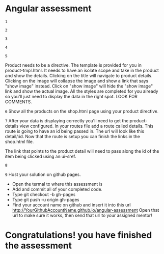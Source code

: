 # Angular assessment


``1``
 <!-- Create a basic angular app that includes a mainCtrl,mainService,app.js and routes.js The index.html file is included in this repo so you dont need to add one. -->

``2``
 <!-- Setup your router, states, and ui-view so that the home.html loads first. Also set up the routes for the about.html, blog.html and shop.html. -->

``3``
 <!-- Connect the navigation links that are located in the index.html to point to the corresponding page. -->

``4``
 <!-- After you have your routing setup you can start working on getting the data you'll need. -->
 <!-- For the shop.html view you're going to need to make an api call to http://practiceapi.devmounta.in/products to get all the products. -->
 
 ``5``

 Product needs to be a directive.  The template is provided for you in product-tmpl.html.
 It needs to have an isolate scope and take in the product and show the details.
 Clicking on the title will navigate to product details.
 Clicking on the image will collapse the image and show a link that says "show image" instead.  Click on "show image" will hide the "show image" link and show the actual image.
 All the styles are completed for you already so you'll just need to display the data in the right spot. LOOK FOR COMMENTS.
 
 ``6``
 Show all the products on the shop.html page using your product directive.
  
 ``7`` 
 After your data is displaying correctly you'll need to get the product-details view configured.
 In your routes file add a route called details. This route is going to have an id being passed in. The url will look like this detail/:id.
 Now that the route is setup you can finish the links in the shop.html file.

 The link that points to the product detail will need to pass along the id of the item being clicked using an ui-sref.

``8``
<!-- Product-details.html will be the hardest view to get working. You'll need to check the state params for the id being passed along in the route. -->
<!-- After you have that id you'll need to make an api call to http://practiceapi.devmounta.in/products/ + the id being passed in the route. -->
<!-- This will return the specific item based off the id you passed. -->
<!-- Put that item on $scope and display in the view. -->

``9``
Host your solution on github pages.
* Open the termal to where this assessment is
* Add and commit all of your completed code.
* Type git checkout -b gh-pages
* Type git push -u origin gh-pages
* Find your account name on github and insert it into this url http://YourGithubAccountName.github.io/angular-assessment
Open that url to make sure it works, then send that url to your assigned mentor!

# Congratulations! you have finished the assessment
